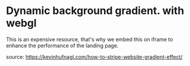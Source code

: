 # Dynamic background gradient. with webgl

This is an expensive resource, that's why we embed this on iframe to enhance the performance of the landing page.

source: https://kevinhufnagl.com/how-to-stripe-website-gradient-effect/
